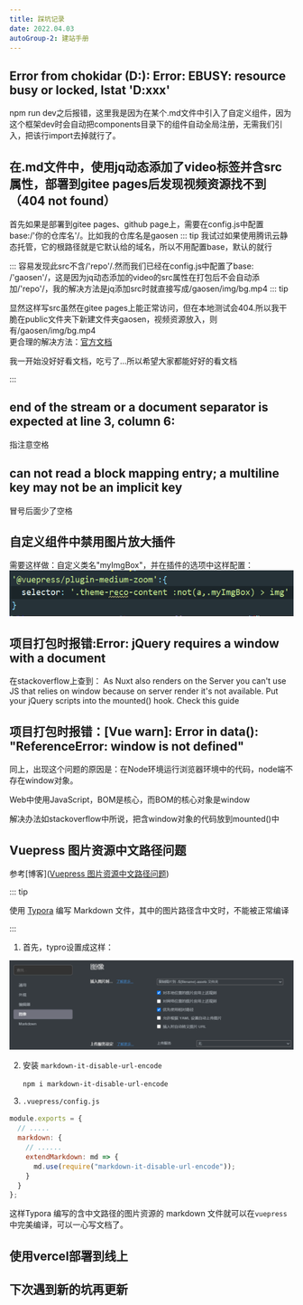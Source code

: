 ```yaml
---
title: 踩坑记录
date: 2022.04.03
autoGroup-2: 建站手册
---
```

## Error from chokidar (D:\): Error: EBUSY: resource busy or locked, lstat 'D:xxx'

npm run dev之后报错，这里我是因为在某个.md文件中引入了自定义组件，因为这个框架dev时会自动把components目录下的组件自动全局注册，无需我们引入，把该行import去掉就行了。

## 在.md文件中，使用jq动态添加了video标签并含src属性，部署到gitee pages后发现视频资源找不到（404 not found）

首先如果是部署到gitee pages、github page上，需要在config.js中配置base:/'你的仓库名'/。比如我的仓库名是gaosen
::: tip	
我试过如果使用腾讯云静态托管，它的根路径就是它默认给的域名，所以不用配置base，默认的就行

:::
容易发现此src不含/'repo'/.然而我们已经在config.js中配置了base: /'gaosen'/，这是因为jq动态添加的video的src属性在打包后不会自动添加/'repo'/，我的解决方法是jq添加src时就直接写成/gaosen/img/bg.mp4
::: tip

显然这样写src虽然在gitee pages上能正常访问，但在本地测试会404.所以我干脆在public文件夹下新建文件夹gaosen，视频资源放入，则有/gaosen/img/bg.mp4
<br>
更合理的解决方法：[官方文档](https://vuepress.vuejs.org/zh/guide/assets.html#%E5%85%AC%E5%85%B1%E6%96%87%E4%BB%B6)

我一开始没好好看文档，吃亏了...所以希望大家都能好好的看文档

:::

## end of the stream or a document separator is expected at line 3, column 6:

指注意空格

## can not read a block mapping entry; a multiline key may not be an implicit key
冒号后面少了空格

## 自定义组件中禁用图片放大插件
需要这样做：自定义类名"myImgBox"，并在插件的选项中这样配置：![img_1.png](./img_1.png)

## 项目打包时报错:Error: jQuery requires a window with a document
在stackoverflow上查到：
As Nuxt also renders on the Server you can't use JS that relies on window because on server render it's not available.
Put your jQuery scripts into the mounted() hook. Check this guide  

## 项目打包时报错：[Vue warn]: Error in data(): "ReferenceError: window is not defined"

同上，出现这个问题的原因是：在Node环境运行浏览器环境中的代码，node端不存在window对象。  

Web中使用JavaScript，BOM是核心，而BOM的核心对象是window  

解决办法如stackoverflow中所说，把含window对象的代码放到mounted()中

## Vuepress 图片资源中文路径问题
参考[博客]([Vuepress 图片资源中文路径问题](https://segmentfault.com/a/1190000022275001))

::: tip

使用 [Typora](https://link.segmentfault.com/?enc=HJcBEGQavzeCLEyorJA4QA%3D%3D.mmarSRpO3oNjabIHOXBN%2FQ%3D%3D) 编写 Markdown 文件，其中的图片路径含中文时，不能被正常编译

:::

1. 首先，typro设置成这样：

![image-20220524175912591](./踩坑记录.assets/image-20220524175912591.png)

2. 安装 `markdown-it-disable-url-encode`

   <code>npm i markdown-it-disable-url-encode</code>

3. <code>.vuepress/config.js</code>

```js
module.exports = {
  // .....
  markdown: {
    // ......
    extendMarkdown: md => {
      md.use(require("markdown-it-disable-url-encode"));
    }
  }
};
```

这样Typora 编写的含中文路径的图片资源的 markdown 文件就可以在`vuepress`中完美编译，可以一心写文档了。

## 使用vercel部署到线上





## 下次遇到新的坑再更新

